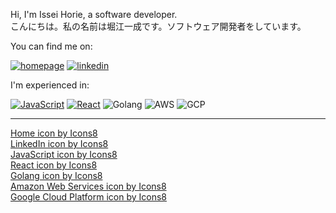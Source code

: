 Hi, I'm Issei Horie, a software developer. <br />
こんにちは。私の名前は堀江一成です。ソフトウェア開発者をしています。

You can find me on:

[![homepage](https://img.icons8.com/ios/50/000000/home.png)][1]
[![linkedin](https://img.icons8.com/ios/50/000000/linkedin.png)][2]

I'm experienced in:

[![JavaScript](https://img.icons8.com/color/48/000000/javascript--v1.png)][3]
[![React](https://img.icons8.com/plasticine/48/000000/react.png)][4]
![Golang](https://img.icons8.com/color/48/000000/golang.png)
![AWS](https://img.icons8.com/color/48/000000/amazon-web-services.png)
![GCP](https://img.icons8.com/color/48/000000/google-cloud-platform.png)

<!--
**is2ei/is2ei** is a ✨ _special_ ✨ repository because its `README.md` (this file) appears on your GitHub profile.

Here are some ideas to get you started:

- 🔭 I’m currently working on ...
- 🌱 I’m currently learning ...
- 👯 I’m looking to collaborate on ...
- 🤔 I’m looking for help with ...
- 💬 Ask me about ...
- 📫 How to reach me: ...
- 😄 Pronouns: ...
- ⚡ Fun fact: ...
-->

[1]: https://www.is2ei.com/
[2]: https://www.linkedin.com/in/horie
[3]: https://www.ecma-international.org/technical-committees/tc39/
[4]: https://reactjs.org/

---
<a href="https://icons8.com/icon/6AGHyLA8bTw4/home">Home icon by Icons8</a><br />
<a href="https://icons8.com/icon/447/linkedin">LinkedIn icon by Icons8</a><br />
<a href="https://icons8.com/icon/108784/javascript">JavaScript icon by Icons8</a><br />
<a href="https://icons8.com/icon/NfbyHexzVEDk/react">React icon by Icons8</a><br />
<a href="https://icons8.com/icon/44442/golang">Golang icon by Icons8</a><br />
<a href="https://icons8.com/icon/33039/amazon-web-services">Amazon Web Services icon by Icons8</a><br />
<a href="https://icons8.com/icon/20774/google-cloud-platform">Google Cloud Platform icon by Icons8</a>
